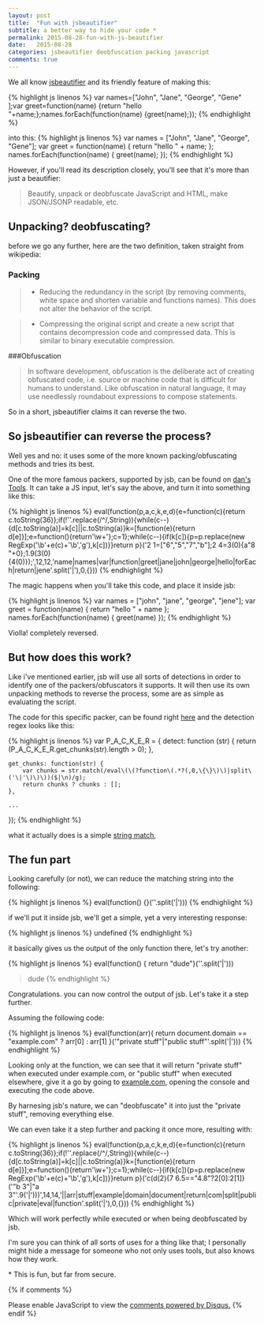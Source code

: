 ```yaml
---
layout: post
title:  "Fun with jsbeautifier"
subtitle: a better way to hide your code *
permalink: 2015-08-28-fun-with-js-beautifier
date:   2015-08-28
categories: jsbeautifier deobfuscation packing javascript 
comments: true
---
```


We all know [jsbeautifier](http://jsbeautifier.org) and its friendly feature of making this:

{% highlight js linenos %}
var names=["John", "Jane", "George", "Gene" ];var greet=function(name) {return "hello "+name;};names.forEach(function(name) {greet(name);});
{% endhighlight %}

into this:
{% highlight js linenos %}
var names = ["John", "Jane", "George", "Gene"];
var greet = function(name) {
    return "hello " + name;
};
names.forEach(function(name) {
    greet(name);
});
{% endhighlight %}

However, if you'll read its description closely, you'll see that it's more than just a beautifier:

> Beautify, unpack or deobfuscate JavaScript and HTML, make JSON/JSONP readable, etc.

## Unpacking? deobfuscating?

before we go any further, here are the two definition, taken straight from wikipedia:

### Packing
> * Reducing the redundancy in the script (by removing comments, white space and shorten variable and functions names). This does not alter the behavior of the script.

> * Compressing the original script and create a new script that contains decompression code and compressed data. This is similar to binary executable compression.

###Obfuscation

> In software development, obfuscation is the deliberate act of creating obfuscated code, i.e. source or machine code that is difficult for humans to understand. Like obfuscation in natural language, it may use needlessly roundabout expressions to compose statements.


So in a short, jsbeautifier claims it can reverse the two.

## So jsbeautifier can reverse the process?
Well yes and no: it uses some of the more known packing/obfuscating methods and tries its best.

One of the more famous packers, supported by jsb, can be found on [dan's Tools](http://www.danstools.com/javascript-obfuscate/).
It can take a JS input, let's say the above, and turn it into something like this:

{% highlight js linenos %}
eval(function(p,a,c,k,e,d){e=function(c){return c.toString(36)};if(!''.replace(/^/,String)){while(c--){d[c.toString(a)]=k[c]||c.toString(a)}k=[function(e){return d[e]}];e=function(){return'\\w+'};c=1};while(c--){if(k[c]){p=p.replace(new RegExp('\\b'+e(c)+'\\b','g'),k[c])}}return p}('2 1=["6","5","7","b"];2 4=3(0){a"8 "+0};1.9(3(0){4(0)});',12,12,'name|names|var|function|greet|jane|john|george|hello|forEach|return|jene'.split('|'),0,{}))
{% endhighlight %}

The magic happens when you'll take this code, and place it inside jsb:

{% highlight js linenos %}
var names = ["john", "jane", "george", "jene"];
var greet = function(name) {
    return "hello " + name
};
names.forEach(function(name) {
    greet(name)
});
{% endhighlight %}

Violla! completely reversed. 

## But how does this work?
Like i've mentioned earlier, jsb will use all sorts of detections in order to identify one of the packers/obfuscators it supports.
It will then use its own unpacking methods to reverse the process, some are as simple as evaluating the script.

The code for this specific packer, can be found right [here](http://jsbeautifier.org/js/lib/unpackers/p_a_c_k_e_r_unpacker.js)
and the detection regex looks like this:

{% highlight js linenos %}
var P_A_C_K_E_R = {
    detect: function (str) {
        return (P_A_C_K_E_R.get_chunks(str).length > 0);
    },

    get_chunks: function(str) {
        var chunks = str.match(/eval\(\(?function\(.*?(,0,\{\}\)\)|split\('\|'\)\)\))($|\n)/g);
        return chunks ? chunks : [];
    },
    
    ...
});
{% endhighlight %}

what it actually does is a simple [string match](https://developer.mozilla.org/en/docs/Web/JavaScript/Reference/Global_Objects/String/match),

## The fun part
Looking carefully (or not), we can reduce the matching string into the following:

{% highlight js linenos %}
eval(function() {}(''.split('|')))
{% endhighlight %}

if we'll put it inside jsb, we'll get a simple, yet a very interesting response:

{% highlight js linenos %}
undefined
{% endhighlight %}

it basically gives us  the output of the only function there, let's try another:

{% highlight js linenos %}
eval(function() { return "dude"}(''.split('|')))
> dude
{% endhighlight %}

Congratulations. you can now control the output of jsb. Let's take it a step further.

Assuming the following code:

{% highlight js linenos %}
eval(function(arr){ return document.domain == "example.com" ? arr[0] : arr[1] }('"private stuff"|"public stuff"'.split('|')))
{% endhighlight %}

Looking only at the function, we can see that it will return "private stuff" when executed under example.com,
or "public stuff" when executed elsewhere, give it a go by going to [example.com](example.com), opening the console and executing the code above.

By harnesing jsb's nature, we can "deobfuscate" it into just the "private stuff", removing everything else.

We can even take it a step further and packing it once more, resulting with:

{% highlight js linenos %}
eval(function(p,a,c,k,e,d){e=function(c){return c.toString(36)};if(!''.replace(/^/,String)){while(c--){d[c.toString(a)]=k[c]||c.toString(a)}k=[function(e){return d[e]}];e=function(){return'\\w+'};c=1};while(c--){if(k[c]){p=p.replace(new RegExp('\\b'+e(c)+'\\b','g'),k[c])}}return p}('c(d(2){7 6.5=="4.8"?2[0]:2[1]}(\'"b 3"|"a 3"\'.9(\'|\')))',14,14,'||arr|stuff|example|domain|document|return|com|split|public|private|eval|function'.split('|'),0,{}))
{% endhighlight %}

Which will work perfectly while executed or when being deobfuscated by jsb.

I'm sure you can think of all sorts of uses for a thing like that;
I personally might hide a message for someone who not only uses tools, but also knows how they work.


\* This is fun, but far from secure.

{% if comments %}
<div id="disqus_thread"></div>
<script type="text/javascript">
    /* * * CONFIGURATION VARIABLES * * */
    var disqus_shortname = 'bsilicakes';
    
    /* * * DON'T EDIT BELOW THIS LINE * * */
    (function() {
        var dsq = document.createElement('script'); dsq.type = 'text/javascript'; dsq.async = true;
        dsq.src = '//' + disqus_shortname + '.disqus.com/embed.js';
        (document.getElementsByTagName('head')[0] || document.getElementsByTagName('body')[0]).appendChild(dsq);
    })();
</script>
<noscript>Please enable JavaScript to view the <a href="https://disqus.com/?ref_noscript" rel="nofollow">comments powered by Disqus.</a></noscript>
{% endif %}
